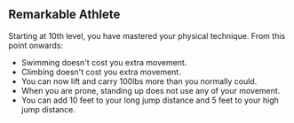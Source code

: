 ## Remarkable Athlete
Starting at 10th level, you have mastered your physical technique. From this point onwards:
- Swimming doesn't cost you extra movement.
- Climbing doesn't cost you extra movement.
- You can now lift and carry 100lbs more than you normally could.
- When you are prone, standing up does not use any of your movement.
- You can add 10 feet to your long jump distance and 5 feet to your high jump distance.

<!--

-<< CHANGES >>-
- this is a new ability
- this is based off
-> feat: athlete
-> battle-master feature: remarkable athlete

-<< TODO >>-
- fix spelling grammar and wording

-<< COMMENTARY >>-
- a ribbon ability meant to boost fighter's roleplay at 10th level
-> 10th level is a ribbon ability for many classes including rogue monk fighter druid
- compared to old abilities, has more utility and clear-cut numbers (no +3ft jump bonus)

-->
